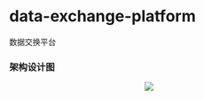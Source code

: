 # data-exchange-platform
数据交换平台

### 架构设计图
<div align=center><img src="https://github.com/fcoolish/data-exchange-platform/blob/master/arch.png" /></div>
